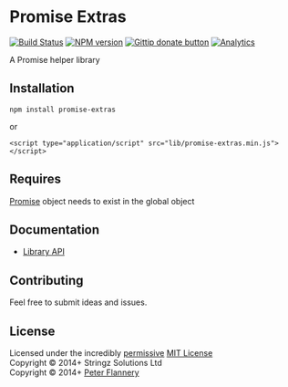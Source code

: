# Promise Extras

[![Build Status](https://secure.travis-ci.org/pflannery/promise-extras.png?branch=master)](http://travis-ci.org/pflannery/promise-extras "Check this project's build status on TravisCI")
[![NPM version](https://badge.fury.io/js/promise-extras.png)](https://npmjs.org/package/promise-extras "View this project on NPM")
[![Gittip donate button](http://img.shields.io/gittip/pflannery.png)](https://www.gittip.com/pflannery/ "Donate weekly to this project using Gittip")
[![Analytics](https://ga-beacon.appspot.com/UA-47157500-1/promise-extras/readme)](https://github.com/pflannery/promise-extras)

A Promise helper library

## Installation

    npm install promise-extras

or

    <script type="application/script" src="lib/promise-extras.min.js"></script>

## Requires

[Promise](http://promisesaplus.com/) object needs to exist in the global object

## Documentation

- [Library API](http://pflannery.github.io/promise-extras/)

## Contributing
Feel free to submit ideas and issues.

## License
Licensed under the incredibly [permissive](http://en.wikipedia.org/wiki/Permissive_free_software_licence) [MIT License](http://creativecommons.org/licenses/MIT/)
<br/>Copyright &copy; 2014+ Stringz Solutions Ltd
<br/>Copyright &copy; 2014+ [Peter Flannery](http://github.com/pflannery)
